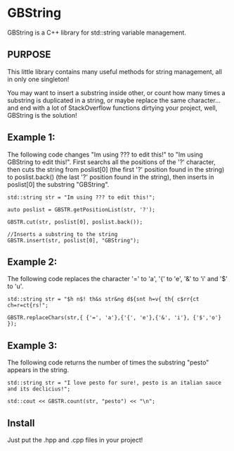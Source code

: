 # GBString
GBString is a C++ library for std::string variable management. 


## PURPOSE
This little library contains many useful methods for string management, all in only one singleton!

You may want to insert a substring inside other, or count how many times a substring is duplicated in a string, or maybe replace the same character... and end with a lot of StackOverflow functions dirtying your project, well, GBString is the solution! 

## Example 1:

The following code changes "Im using ??? to edit this!" to "Im using GBString to edit this!". First searchs all the positions of the '?' character, then cuts the string
from poslist[0] (the first '?' position found in the string) to poslist.back() (the last '?' position found in the string), then inserts in poslist[0] the substring "GBString".
```
std::string str = "Im using ??? to edit this!";

auto poslist = GBSTR.getPositionList(str, '?');

GBSTR.cut(str, poslist[0], poslist.back());

//Inserts a substring to the string
GBSTR.insert(str, poslist[0], "GBString");
```

## Example 2:

The following code replaces the character '=' to 'a', '{' to 'e', '&' to 'i' and '$' to 'u'. 
```
std::string str = "$h n$! th&s str&ng d${snt h=v{ th{ c$rr{ct ch=r=ct{rs!";

GBSTR.replaceChars(str,{ {'=', 'a'},{'{', 'e'},{'&', 'i'}, {'$','o'} });
```

## Example 3:

The following code returns the number of times the substring "pesto" appears in the string.
```
std::string str = "I love pesto for sure!, pesto is an italian sauce and its declicius!";

std::cout << GBSTR.count(str, "pesto") << "\n";
```

## Install

Just put the .hpp and .cpp files in your project! 
